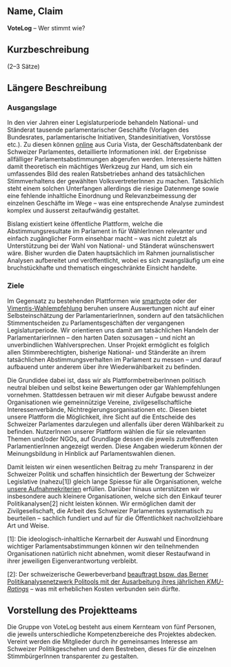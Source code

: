 ## Name, Claim

**VoteLog** – Wer stimmt wie?

## Kurzbeschreibung

(2–3 Sätze)

## Längere Beschreibung

### Ausgangslage

In den vier Jahren einer Legislaturperiode behandeln National- und Ständerat tausende parlamentarischer Geschäfte (Vorlagen des Bundesrates, parlamentarische Initiativen, Standesinitiativen, Vorstösse etc.). Zu diesen können [online](https://www.parlament.ch/de/ratsbetrieb/curia-vista) aus Curia Vista, der Geschäftsdatenbank der Schweizer Parlamentes, detaillierte Informationen inkl. der Ergebnisse allfälliger Parlamentsabstimmungen abgerufen werden. Interessierte hätten damit theoretisch ein mächtiges Werkzeug zur Hand, um sich ein umfassendes Bild des realen Ratsbetriebes anhand des tatsächlichen Stimmverhaltens der gewählten VolksvertreterInnen zu machen. Tatsächlich steht einem solchen Unterfangen allerdings die riesige Datenmenge sowie eine fehlende inhaltliche Einordnung und Relevanzbeimessung der einzelnen Geschäfte im Wege – was eine entsprechende Analyse zumindest komplex und äusserst zeitaufwändig gestaltet.

Bislang existiert keine öffentliche Plattform, welche die Abstimmungsresultate im Parlament in für WählerInnen relevanter und einfach zugänglicher Form einsehbar macht – was nicht zuletzt als Unterstützung bei der Wahl von National- und Ständerat wünschenswert wäre. Bisher wurden die Daten hauptsächlich im Rahmen journalistischer Analysen aufbereitet und veröffentlicht, wobei es sich zwangsläufig um eine bruchstückhafte und thematisch eingeschränkte Einsicht handelte. 

### Ziele

Im Gegensatz zu bestehenden Plattformen wie [smartvote](https://smartvote.ch/) oder der [Vimentis-Wahlempfehlung](https://www.vimentis.ch/wahlen) beruhen unsere Auswertungen nicht auf einer Selbsteinschätzung der ParlamentarierInnen, sondern auf den tatsächlichen Stimmentscheiden zu Parlamentsgeschäften der vergangenen Legislaturperiode. Wir orientieren uns damit am tatsächlichen Handeln der ParlamentarierInnen – den harten Daten sozusagen – und nicht an unverbindlichen Wahlversprechen. Unser Projekt ermöglicht es folglich allen Stimmberechtigten, bisherige National- und Ständeräte an ihrem tatsächlichen Abstimmungsverhalten im Parlament zu messen – und darauf aufbauend unter anderem über ihre Wiederwählbarkeit zu befinden.

Die Grundidee dabei ist, dass wir als PlattformbetreiberInnen politisch neutral bleiben und selbst keine Bewertungen oder gar Wahlempfehlungen vornehmen. Stattdessen betrauen wir mit dieser Aufgabe bewusst andere Organisationen wie gemeinnützige Vereine, zivilgesellschaftliche Interessenverbände, Nichtregierungsorganisationen etc. Diesen bietet unsere Plattform die Möglichkeit, ihre Sicht auf die Entscheide des Schweizer Parlamentes darzulegen und allenfalls über deren Wählbarkeit zu befinden. NutzerInnen unserer Plattform wählen die für sie relevanten Themen und/oder NGOs, auf Grundlage dessen die jeweils zutreffendsten ParlamentierInnen angezeigt werden. Diese Angaben wiederum können der Meinungsbildung in Hinblick auf Parlamentswahlen dienen.

Damit leisten wir einen wesentlichen Beitrag zu mehr Transparenz in der Schweizer Politik und schaffen hinsichtlich der Bewertung der Schweizer Legislative (nahezu[1]) gleich lange Spiesse für alle Organisationen, welche [unsere Aufnahmekriterien](https://github.com/blank-tree/op-konzept/wiki/Aufnahmekriterien-f%C3%BCr-Organisationen) erfüllen. Darüber hinaus unterstützen wir insbesondere auch kleinere Organisationen, welche sich den Einkauf teurer Politikanalysen[2] nicht leisten können. Wir ermöglichen damit der Zivilgesellschaft, die Arbeit des Schweizer Parlamentes systematisch zu beurteilen – sachlich fundiert und auf für die Öffentlichkeit nachvollziehbare Art und Weise.


[1]: Die ideologisch-inhaltliche Kernarbeit der Auswahl und Einordnung wichtiger Parlamentsabstimmungen können wir den teilnehmenden Organisationen natürlich nicht abnehmen, womit dieser Restaufwand in ihrer jeweiligen Eigenverantwortung verbleibt.

[2]: Der schweizerische Gewerbeverband [beauftragt bspw. das Berner Politikanalysenetzwerk Politools mit der Ausarbeitung ihres jährlichen _KMU-Ratings_](https://github.com/blank-tree/op-konzept/wiki/Vergleichbare-Projekte) – was mit erheblichen Kosten verbunden sein dürfte.


## Vorstellung des Projektteams

Die Gruppe von VoteLog besteht aus einem Kernteam von fünf Personen, die jeweils unterschiedliche Kompetenzbereiche des Projektes abdecken. Vereint werden die Mitglieder durch ihr gemeinsames Interesse am Schweizer Politikgeschehen und dem Bestreben, dieses für die einzelnen StimmbürgerInnen transparenter zu gestalten.
